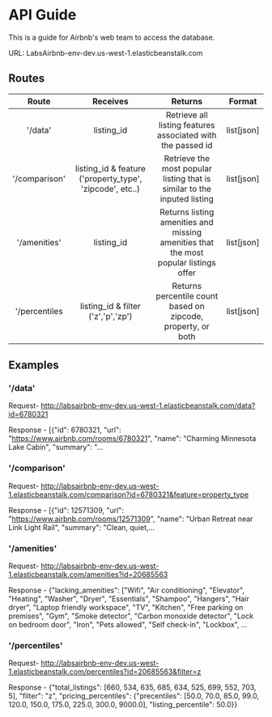 
# API Guide
This is a guide for Airbnb's web team to access the database. 

URL: LabsAirbnb-env-dev.us-west-1.elasticbeanstalk.com

## Routes

|  Route |  Receives | Returns  | Format |
|:---:|:---:|:---:|:---:|
|  '/data' | listing_id  | Retrieve all listing features associated with the passed id | list[json] |
|  '/comparison' | listing_id & feature ('property_type', 'zipcode', etc..)  | Retrieve the most popular listing that is similar to the inputed listing | list[json] |
|  '/amenities' | listing_id  | Returns listing amenities and missing amenities that the most popular listings offer | list[json] |
| '/percentiles | listing_id & filter ('z','p','zp') | Returns percentile count based on zipcode, property, or both | list[json] |

## Examples

### '/data'
Request- 
http://labsairbnb-env-dev.us-west-1.elasticbeanstalk.com/data?id=6780321

Response - [{"id": 6780321, "url": "https://www.airbnb.com/rooms/6780321", "name": "Charming Minnesota Lake Cabin", "summary": "...

### '/comparison'
Request- 
http://labsairbnb-env-dev.us-west-1.elasticbeanstalk.com/comparison?id=6780321&feature=property_type

Response - [{"id": 12571309, "url": "https://www.airbnb.com/rooms/12571309", "name": "Urban Retreat near Link Light Rail", "summary": "Clean, quiet,...


### '/amenities'
Request- 
http://labsairbnb-env-dev.us-west-1.elasticbeanstalk.com/amenities?id=20685563

Response - {"lacking_amenities": ["Wifi", "Air conditioning", "Elevator", "Heating", "Washer", "Dryer", "Essentials", "Shampoo", "Hangers", "Hair dryer", "Laptop friendly workspace", "TV", "Kitchen", "Free parking on premises", "Gym", "Smoke detector", "Carbon monoxide detector", "Lock on bedroom door", "Iron", "Pets allowed", "Self check-in", "Lockbox", ...

### '/percentiles'
Request- 
http://labsairbnb-env-dev.us-west-1.elasticbeanstalk.com/percentiles?id=20685563&filter=z

Response - {"total_listings": [660, 534, 635, 685, 634, 525, 699, 552, 703, 5], "filter": "z", "pricing_percentiles": {"precentiles": [50.0, 70.0, 85.0, 99.0, 120.0, 150.0, 175.0, 225.0, 300.0, 9000.0], "listing_percentile": 50.0}}
